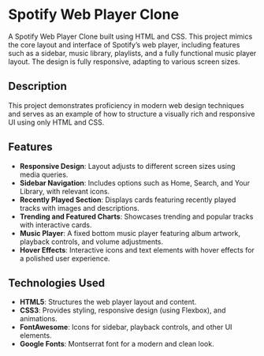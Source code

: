 # Spotify Web Player Clone

A Spotify Web Player Clone built using HTML and CSS. This project mimics the core layout and interface of Spotify’s web player, including features such as a sidebar, music library, playlists, and a fully functional music player layout. The design is fully responsive, adapting to various screen sizes.

## Description

This project demonstrates proficiency in modern web design techniques and serves as an example of how to structure a visually rich and responsive UI using only HTML and CSS.

## Features

- **Responsive Design**: Layout adjusts to different screen sizes using media queries.
- **Sidebar Navigation**: Includes options such as Home, Search, and Your Library, with relevant icons.
- **Recently Played Section**: Displays cards featuring recently played tracks with images and descriptions.
- **Trending and Featured Charts**: Showcases trending and popular tracks with interactive cards.
- **Music Player**: A fixed bottom music player featuring album artwork, playback controls, and volume adjustments.
- **Hover Effects**: Interactive icons and text elements with hover effects for a polished user experience.

## Technologies Used

- **HTML5**: Structures the web player layout and content.
- **CSS3**: Provides styling, responsive design (using Flexbox), and animations.
- **FontAwesome**: Icons for sidebar, playback controls, and other UI elements.
- **Google Fonts**: Montserrat font for a modern and clean look.


